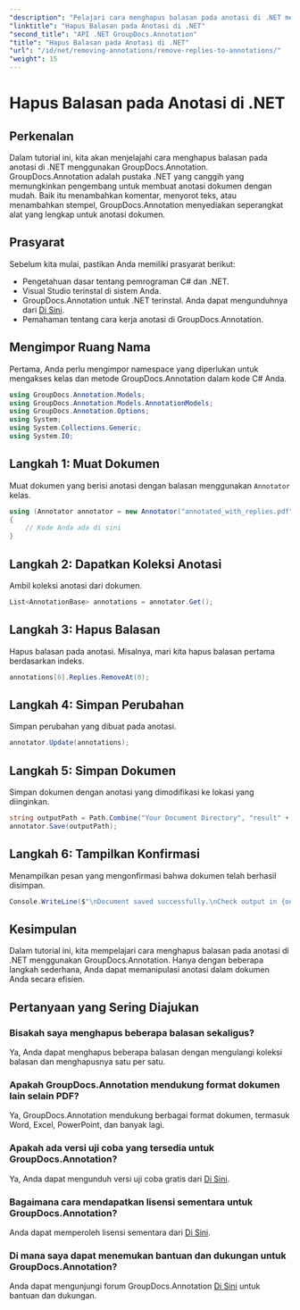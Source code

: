 ```yaml
---
"description": "Pelajari cara menghapus balasan pada anotasi di .NET menggunakan GroupDocs.Annotation. Panduan langkah demi langkah dengan contoh kode."
"linktitle": "Hapus Balasan pada Anotasi di .NET"
"second_title": "API .NET GroupDocs.Annotation"
"title": "Hapus Balasan pada Anotasi di .NET"
"url": "/id/net/removing-annotations/remove-replies-to-annotations/"
"weight": 15
---
```


# Hapus Balasan pada Anotasi di .NET

## Perkenalan
Dalam tutorial ini, kita akan menjelajahi cara menghapus balasan pada anotasi di .NET menggunakan GroupDocs.Annotation. GroupDocs.Annotation adalah pustaka .NET yang canggih yang memungkinkan pengembang untuk membuat anotasi dokumen dengan mudah. Baik itu menambahkan komentar, menyorot teks, atau menambahkan stempel, GroupDocs.Annotation menyediakan seperangkat alat yang lengkap untuk anotasi dokumen.
## Prasyarat
Sebelum kita mulai, pastikan Anda memiliki prasyarat berikut:
- Pengetahuan dasar tentang pemrograman C# dan .NET.
- Visual Studio terinstal di sistem Anda.
- GroupDocs.Annotation untuk .NET terinstal. Anda dapat mengunduhnya dari [Di Sini](https://releases.groupdocs.com/annotation/net/).
- Pemahaman tentang cara kerja anotasi di GroupDocs.Annotation.

## Mengimpor Ruang Nama
Pertama, Anda perlu mengimpor namespace yang diperlukan untuk mengakses kelas dan metode GroupDocs.Annotation dalam kode C# Anda.
```csharp
using GroupDocs.Annotation.Models;
using GroupDocs.Annotation.Models.AnnotationModels;
using GroupDocs.Annotation.Options;
using System;
using System.Collections.Generic;
using System.IO;
```
## Langkah 1: Muat Dokumen
Muat dokumen yang berisi anotasi dengan balasan menggunakan `Annotator` kelas.
```csharp
using (Annotator annotator = new Annotator("annotated_with_replies.pdf"))
{
    // Kode Anda ada di sini
}
```
## Langkah 2: Dapatkan Koleksi Anotasi
Ambil koleksi anotasi dari dokumen.
```csharp
List<AnnotationBase> annotations = annotator.Get();
```
## Langkah 3: Hapus Balasan
Hapus balasan pada anotasi. Misalnya, mari kita hapus balasan pertama berdasarkan indeks.
```csharp
annotations[0].Replies.RemoveAt(0);
```
## Langkah 4: Simpan Perubahan
Simpan perubahan yang dibuat pada anotasi.
```csharp
annotator.Update(annotations);
```
## Langkah 5: Simpan Dokumen
Simpan dokumen dengan anotasi yang dimodifikasi ke lokasi yang diinginkan.
```csharp
string outputPath = Path.Combine("Your Document Directory", "result" + Path.GetExtension("input.pdf"));
annotator.Save(outputPath);
```
## Langkah 6: Tampilkan Konfirmasi
Menampilkan pesan yang mengonfirmasi bahwa dokumen telah berhasil disimpan.
```csharp
Console.WriteLine($"\nDocument saved successfully.\nCheck output in {outputPath}.");
```

## Kesimpulan
Dalam tutorial ini, kita mempelajari cara menghapus balasan pada anotasi di .NET menggunakan GroupDocs.Annotation. Hanya dengan beberapa langkah sederhana, Anda dapat memanipulasi anotasi dalam dokumen Anda secara efisien.
## Pertanyaan yang Sering Diajukan
### Bisakah saya menghapus beberapa balasan sekaligus?
Ya, Anda dapat menghapus beberapa balasan dengan mengulangi koleksi balasan dan menghapusnya satu per satu.
### Apakah GroupDocs.Annotation mendukung format dokumen lain selain PDF?
Ya, GroupDocs.Annotation mendukung berbagai format dokumen, termasuk Word, Excel, PowerPoint, dan banyak lagi.
### Apakah ada versi uji coba yang tersedia untuk GroupDocs.Annotation?
Ya, Anda dapat mengunduh versi uji coba gratis dari [Di Sini](https://releases.groupdocs.com/).
### Bagaimana cara mendapatkan lisensi sementara untuk GroupDocs.Annotation?
Anda dapat memperoleh lisensi sementara dari [Di Sini](https://purchase.groupdocs.com/temporary-license/).
### Di mana saya dapat menemukan bantuan dan dukungan untuk GroupDocs.Annotation?
Anda dapat mengunjungi forum GroupDocs.Annotation [Di Sini](https://forum.groupdocs.com/c/annotation/10) untuk bantuan dan dukungan.